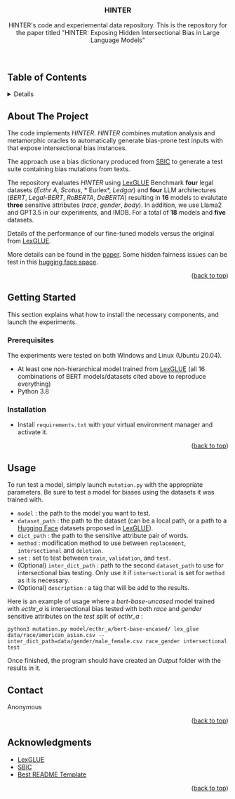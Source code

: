 <a name="readme-top"></a>

<br />
<div align="center">

<h3 align="center">HINTER</h3>

  <p align="center">
  HINTER's code and experiemental data repository. This is the repository for the paper titled "HINTER: Exposing Hidden Intersectional Bias in Large Language Models"
    <br />
    <br />
    <br />
  </p>
</div>


## Table of Contents
<details>
  <ol>
    <li>
      <a href="#about-the-project">About The Project</a>
    </li>
    <li>
      <a href="#getting-started">Getting Started</a>
      <ul>
        <li><a href="#prerequisites">Prerequisites</a></li>
        <li><a href="#installation">Installation</a></li>
      </ul>
    </li>
    <li><a href="#usage">Usage</a></li>
    <li><a href="#contact">Contact</a></li>
    <li><a href="#acknowledgments">Acknowledgments</a></li>
  </ol>
</details>



## About The Project

The code implements *HINTER*. *HINTER* combines mutation analysis and metamorphic oracles to automatically generate bias-prone test inputs with that expose intersectional bias instances. 

The approach use a bias dictionary produced from [SBIC](https://paperswithcode.com/dataset/sbic) to  generate a test suite containing bias mutations from texts.

The repository evaluates *HINTER* using [LexGLUE](https://github.com/coastalcph/lex-glue) Benchmark **four** legal datasets (*Ecthr A*, *Scotus*, * Eurlex*, *Ledgar*) and **four** LLM architectures (*BERT*, *Legal-BERT*, *RoBERTA*, *DeBERTA*) resulting in **16** models to evalutate **three** sensitive attributes (*race*, *gender*, *body*). In addition, we use Llama2 and GPT3.5 in our experiments, and IMDB. For a total of **18** models and **five** datasets. <!--Note that only the non-hierarchical were used.-->

Details of the performance of our fine-tuned models versus the original from [LexGLUE](https://github.com/coastalcph/lex-glue).

More details can be found in the [paper](7817HINTERExposingHidden.pdf).
Some hidden fairness issues can be test in this [hugging face space](https://huggingface.co/spaces/Anonymous1925/Hinter).

<p align="right">(<a href="#readme-top">back to top</a>)</p>



## Getting Started

This section explains what how to install the necessary components, and launch the experiments.

### Prerequisites
The experiments were tested on both Windows and Linux (Ubuntu 20.04).
* At least one non-hierarchical model trained from [LexGLUE](https://github.com/coastalcph/lex-glue) (all 16 combinations of BERT models/datasets cited above to reproduce everything)
* Python 3.8

### Installation

 * Install ```requirements.txt``` with your virtual environment manager and activate it.

<p align="right">(<a href="#readme-top">back to top</a>)</p>



## Usage

To run test a model, simply launch ```mutation.py``` with the appropriate parameters.
Be sure to test a model for biases using the datasets it was trained with.

* ```model``` : the path to the model you want to test.
* ```dataset_path``` : the path to the dataset (can be a local path, or a path to a [Hugging Face](https://huggingface.co/) datasets proposed in [LexGLUE](https://github.com/coastalcph/lex-glue)).
* ```dict_path``` : the path to the sensitive attribute pair of words.
* ```method``` : modification method to use between ```replacement```, ```intersectional``` and ```deletion```.
* ```set``` : set to test between ```train```, ```validation```, and ```test```.
* (Optional) ```inter_dict_path``` : path to the second ```dataset_path``` to use for intersectional bias testing. Only use it if ```intersectional``` is set for ```method``` as it is necessary.
* (Optional) ```description``` : a tag that will be add to the results.

Here is an example of usage where a *bert-base-uncased* model trained with *ecthr_a* is intersectional bias tested with both *race* and *gender* sensitive attributes on the *test* split of *ecthr_a* :

```python3 mutation.py model/ecthr_a/bert-base-uncased/ lex_glue data/race/american_asian.csv --inter_dict_path=data/gender/male_female.csv race_gender intersectional test```

Once finished, the program should have created an *Output* folder with the results in it.

## Contact
<!-- TODO -->
Anonymous
<!--
 Your Name - [@twitter_handle](https://twitter.com/twitter_handle) - email@email_client.com 

Project Link: [https://github.com/github_username/repo_name](https://github.com/github_username/repo_name)
-->
<p align="right">(<a href="#readme-top">back to top</a>)</p>



## Acknowledgments

* [LexGLUE](https://github.com/coastalcph/lex-glue)
* [SBIC](https://paperswithcode.com/dataset/sbic)
* [Best README Template](https://github.com/othneildrew/Best-README-Template/tree/master)

<p align="right">(<a href="#readme-top">back to top</a>)</p>
